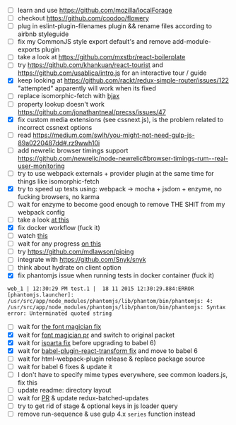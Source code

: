 - [ ] learn and use https://github.com/mozilla/localForage
- [ ] checkout https://github.com/coodoo/flowery
- [ ] plug in eslint-plugin-filenames plugin && rename files according to airbnb styleguide
- [ ] fix my CommonJS style export default's and remove add-module-exports plugin
- [ ] take a look at https://github.com/mxstbr/react-boilerplate
- [ ] try https://github.com/khankuan/react-tourist and https://github.com/usablica/intro.js for an interactive tour / guide
- [x] keep looking at https://github.com/rackt/redux-simple-router/issues/122 "attempted" apparently will work when its fixed
- [ ] replace isomorphic-fetch with [bjax](https://github.com/gitterHQ/bjax)
- [ ] property lookup doesn't work https://github.com/jonathantneal/precss/issues/47
- [x] fix custom media extensions (see cssnext.js), is the problem related to incorrect cssnext options
- [ ] read https://medium.com/swlh/you-might-not-need-gulp-js-89a0220487dd#.rz9wwh10i
- [ ] add newrelic browser timings support https://github.com/newrelic/node-newrelic#browser-timings-rum--real-user-monitoring
- [ ] try to use webpack externals + provider plugin at the same time for things like isomorphic-fetch
- [x] try to speed up tests using: webpack -> mocha + jsdom + enzyme, no fucking browsers, no karma
- [ ] wait for enzyme to become good enough to remove THE SHIT from my webpack config
- [ ] take a look [at this](https://github.com/rstacruz/mocha-jsdom)
- [x] fix docker workflow (fuck it)
- [ ] watch [this](https://github.com/pgte/nock/issues/150)
- [ ] wait for any progress [on this](https://github.com/pgte/nock/issues/409)
- [ ] try https://github.com/mdlawson/piping
- [ ] integrate with https://github.com/Snyk/snyk
- [ ] think about hydrate on client option
- [x] fix phantomjs issue when running tests in docker container (fuck it)

```
web_1 | 12:30:29 PM test.1 |  18 11 2015 12:30:29.884:ERROR [phantomjs.launcher]: /usr/src/app/node_modules/phantomjs/lib/phantom/bin/phantomjs: 4: /usr/src/app/node_modules/phantomjs/lib/phantom/bin/phantomjs: Syntax error: Unterminated quoted string
```

- [ ] wait for [the font magician fix](https://github.com/jonathantneal/postcss-font-magician/issues/9)
- [x] wait for [font magician pr](https://github.com/jonathantneal/postcss-font-magician/pull/7) and switch to original packet
- [x] wait for [isparta fix](https://github.com/douglasduteil/isparta/issues/81) before upgrading to babel 6)
- [x] wait for [babel-plugin-react-transform fix](https://github.com/gaearon/babel-plugin-react-transform/issues/46) and move to babel 6
- [ ] wait for html-webpack-plugin release & replace package source
- [ ] wait for babel 6 fixes & update it
- [ ] I don't have to specify mime types everywhere, see common loaders.js, fix this
- [ ] update readme: directory layout
- [ ] wait for [PR](https://github.com/acdlite/redux-batched-updates/pull/3) & update redux-batched-updates
- [ ] try to get rid of stage & optional keys in js loader query
- [ ] remove run-sequence & use gulp 4.x `series` function instead
